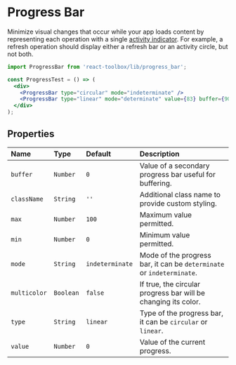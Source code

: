 # Progress Bar

Minimize visual changes that occur while your app loads content by representing each operation with a single [activity indicator](https://www.google.com/design/spec/components/progress-activity.html). For example, a refresh operation should display either a refresh bar or an activity circle, but not both.

<!-- example -->
```jsx
import ProgressBar from 'react-toolbox/lib/progress_bar';

const ProgressTest = () => (
  <div>
    <ProgressBar type="circular" mode="indeterminate" />
    <ProgressBar type="linear" mode="determinate" value={83} buffer={90}/>
  </div>
);
```

## Properties

| Name          | Type        | Default         | Description|
|:-----|:-----|:-----|:-----|
| `buffer`      | `Number`    | `0`             | Value of a secondary progress bar useful for buffering.|
| `className`   | `String`    | `''`            | Additional class name to provide custom styling.|
| `max`         | `Number`    | `100`           | Maximum value permitted.|
| `min`         | `Number`    | `0`             | Minimum value permitted.|
| `mode`        | `String`    | `indeterminate` | Mode of the progress bar, it can be `determinate` or `indeterminate`.|
| `multicolor`  | `Boolean`   | `false`         | If true, the circular progress bar will be changing its color.|
| `type`        | `String`    | `linear`        | Type of the progress bar, it can be `circular` or `linear`.|
| `value`       | `Number`    | `0`             | Value of the current progress.|

